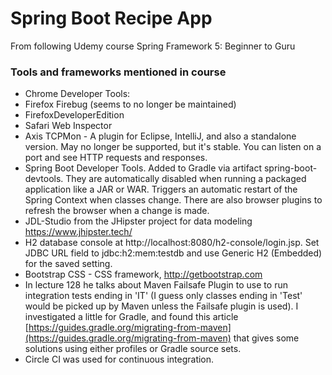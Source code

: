 # Spring Boot Recipe App
From following Udemy course Spring Framework 5: Beginner to Guru


### Tools and frameworks mentioned in course
* Chrome Developer Tools: 
* Firefox Firebug (seems to no longer be maintained)
* FirefoxDeveloperEdition
* Safari Web Inspector
* Axis TCPMon - A plugin for Eclipse, IntelliJ, and also a standalone version. May no longer be supported, but it's stable. You can listen on a port and see HTTP requests and responses.
* Spring Boot Developer Tools. Added to Gradle via artifact spring-boot-devtools. They are automatically disabled when running a packaged application like a JAR or WAR. Triggers an automatic restart of the Spring Context when classes change. There are also browser plugins to refresh the browser when a change is made.
* JDL-Studio from the JHipster project for data modeling https://www.jhipster.tech/
* H2 database console at http://localhost:8080/h2-console/login.jsp. Set JDBC URL field to jdbc:h2:mem:testdb and use Generic H2 (Embedded) for the saved setting.
* Bootstrap CSS - CSS framework, http://getbootstrap.com
* In lecture 128 he talks about Maven Failsafe Plugin to use to run integration tests ending in 'IT' (I guess only classes ending in 'Test' would be picked up by Maven unless the Failsafe plugin is used). I investigated a little for Gradle, and found this article [https://guides.gradle.org/migrating-from-maven](https://guides.gradle.org/migrating-from-maven) that gives some solutions using either profiles or Gradle source sets.
* Circle CI was used for continuous integration.

